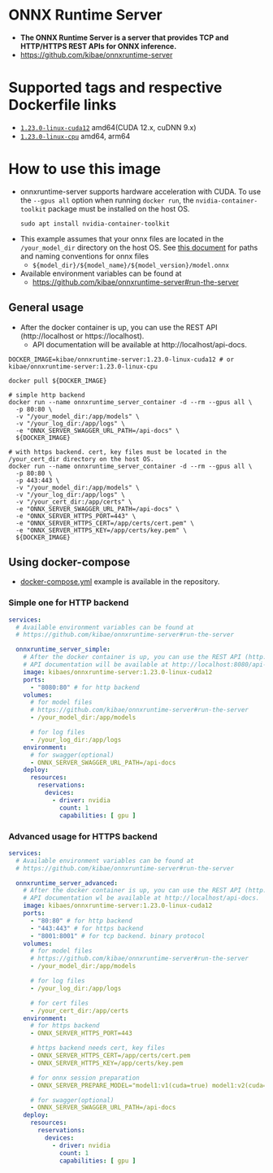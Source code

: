 # ONNX Runtime Server

- **The ONNX Runtime Server is a server that provides TCP and HTTP/HTTPS REST APIs for ONNX inference.**
- https://github.com/kibae/onnxruntime-server

# Supported tags and respective Dockerfile links

- [`1.23.0-linux-cuda12`](https://github.com/kibae/onnxruntime-server/blob/main/deploy/build-docker/linux-cuda12.dockerfile) amd64(CUDA 12.x, cuDNN 9.x)
- [`1.23.0-linux-cpu`](https://github.com/kibae/onnxruntime-server/blob/main/deploy/build-docker/linux-cpu.dockerfile) amd64, arm64

# How to use this image

- onnxruntime-server supports hardware acceleration with CUDA. To use the `--gpus all` option when running `docker run`,
  the `nvidia-container-toolkit` package must be installed on the host OS.
  ```shell
  sudo apt install nvidia-container-toolkit
  ```
- This example assumes that your onnx files are located in the `/your_model_dir` directory on the host OS.
  See [this document](https://github.com/kibae/onnxruntime-server#run-the-server) for paths and
  naming conventions for onnx files
    - `${model_dir}/${model_name}/${model_version}/model.onnx`
- Available environment variables can be found at
    - https://github.com/kibae/onnxruntime-server#run-the-server

## General usage

- After the docker container is up, you can use the REST API (http://localhost or https://localhost).
    - API documentation will be available at http://localhost/api-docs.

```shell
DOCKER_IMAGE=kibae/onnxruntime-server:1.23.0-linux-cuda12 # or kibae/onnxruntime-server:1.23.0-linux-cpu	

docker pull ${DOCKER_IMAGE}

# simple http backend
docker run --name onnxruntime_server_container -d --rm --gpus all \
  -p 80:80 \
  -v "/your_model_dir:/app/models" \
  -v "/your_log_dir:/app/logs" \
  -e "ONNX_SERVER_SWAGGER_URL_PATH=/api-docs" \
  ${DOCKER_IMAGE}

# with https backend. cert, key files must be located in the /your_cert_dir directory on the host OS.
docker run --name onnxruntime_server_container -d --rm --gpus all \
  -p 80:80 \
  -p 443:443 \
  -v "/your_model_dir:/app/models" \
  -v "/your_log_dir:/app/logs" \
  -v "/your_cert_dir:/app/certs" \
  -e "ONNX_SERVER_SWAGGER_URL_PATH=/api-docs" \
  -e "ONNX_SERVER_HTTPS_PORT=443" \
  -e "ONNX_SERVER_HTTPS_CERT=/app/certs/cert.pem" \
  -e "ONNX_SERVER_HTTPS_KEY=/app/certs/key.pem" \
  ${DOCKER_IMAGE}
```

## Using docker-compose

- [docker-compose.yml](https://github.com/kibae/onnxruntime-server/blob/main/deploy/build-docker/docker-compose.yaml)
  example is available in the repository.

### Simple one for HTTP backend

```yaml
services:
  # Available environment variables can be found at
  # https://github.com/kibae/onnxruntime-server#run-the-server

  onnxruntime_server_simple:
    # After the docker container is up, you can use the REST API (http://localhost:8080).
    # API documentation will be available at http://localhost:8080/api-docs.
    image: kibaes/onnxruntime-server:1.23.0-linux-cuda12
    ports:
      - "8080:80" # for http backend
    volumes:
      # for model files
      # https://github.com/kibae/onnxruntime-server#run-the-server
      - /your_model_dir:/app/models

      # for log files
      - /your_log_dir:/app/logs
    environment:
      # for swagger(optional)
      - ONNX_SERVER_SWAGGER_URL_PATH=/api-docs
    deploy:
      resources:
        reservations:
          devices:
            - driver: nvidia
              count: 1
              capabilities: [ gpu ]
```

### Advanced usage for HTTPS backend

```yaml
services:
  # Available environment variables can be found at
  # https://github.com/kibae/onnxruntime-server#run-the-server

  onnxruntime_server_advanced:
    # After the docker container is up, you can use the REST API (http://localhost, https://localhost).
    # API documentation wl be available at http://localhost/api-docs.
    image: kibaes/onnxruntime-server:1.23.0-linux-cuda12
    ports:
      - "80:80" # for http backend
      - "443:443" # for https backend
      - "8001:8001" # for tcp backend. binary protocol
    volumes:
      # for model files
      # https://github.com/kibae/onnxruntime-server#run-the-server
      - /your_model_dir:/app/models

      # for log files
      - /your_log_dir:/app/logs

      # for cert files
      - /your_cert_dir:/app/certs
    environment:
      # for https backend
      - ONNX_SERVER_HTTPS_PORT=443

      # https backend needs cert, key files
      - ONNX_SERVER_HTTPS_CERT=/app/certs/cert.pem
      - ONNX_SERVER_HTTPS_KEY=/app/certs/key.pem

      # for onnx session preparation
      - ONNX_SERVER_PREPARE_MODEL="model1:v1(cuda=true) model1:v2(cuda=0) model2:v2"

      # for swagger(optional)
      - ONNX_SERVER_SWAGGER_URL_PATH=/api-docs
    deploy:
      resources:
        reservations:
          devices:
            - driver: nvidia
              count: 1
              capabilities: [ gpu ]
```
